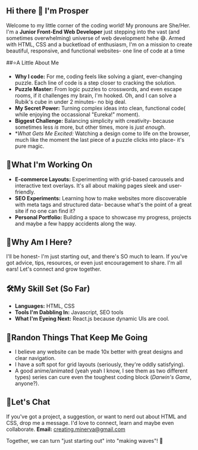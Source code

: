 ## Hi there 👋 I'm Prosper
Welcome to my little corner of the coding world! My pronouns are She/Her.
I'm a **Junior Front-End Web Developer** just stepping into the vast (and sometimes overwhelming) universe of web development hehe 😅.
Armed with HTML, CSS and a bucketload of enthusiasm, I'm on a mission to create beautiful, responsive, and functional websites- one line of code at a time

##⭐A Little About Me
- **Why I code:** For me, coding feels like solving a giant, ever-changing puzzle. Each line of code is a step closer to cracking the solution.
- **Puzzle Master:** From logic puzzles to crosswords, and even escape rooms, if it challenges my brain, I'm hooked. Oh, and I can solve a Rubik's cube in under 2 minutes- no big deal.
- **My Secret Power:** Turning complex ideas into clean, functional code( while enjoying the occassional "Eureka!" moment).
- **Biggest Challenge:** Balancing simplicity with creativity- because sometimes less *is* more, but other times, more is *just enough*.
- **What Gets Me Excited:* Watching a design come to life on the browser, much like the moment the last piece of a puzzle clicks into place- it's pure magic.

## 🚀What I'm Working On
- **E-commerce Layouts:** Experimenting with grid-based carousels and interactive text overlays. It's all about making pages sleek and user-friendly.
- **SEO Experiments:** Learning how to make websites more discoverable with meta tags and structured data- because what's the point of a great site if no one can find it?
- **Personal Portfolio:** Building a space to showcase my progress, projects and maybe a few happy accidents along the way.

## 🤔Why Am I Here?
I'll be honest- I'm just starting out, and there's SO much to learn. If you've got advice, tips, resources, or even just encouragement to share. I'm all ears! Let's connect and grow together.

## 🛠My Skill Set (So Far)
- **Languages:** HTML, CSS
- **Tools I'm Dabbling In:** Javascript, SEO tools
- **What I'm Eyeing Next:** React.js because dynamic UIs are cool.

## 🌌Randon Things That Keep Me Going
- I believe any website can be made 10x better with great designs and clear navigation.
- I have a soft spot for grid layouts (seriously, they're oddly satisfying).
- A good anime/animated (yeah yeah I know, I see them as two different types) series can cure even the toughest coding block (*Darwin's Game*, anyone?).

## 💬Let's Chat
If you've got a project, a suggestion, or want to nerd out about HTML and CSS, drop me a message. I'd love to connect, learn and maybe even collaborate.
**Email:** creating.minerva@gmail.com

Together, we can turn "just starting out" into "making waves"! 🌊



<!--
**effydee/effydee** is a ✨ _special_ ✨ repository because its `README.md` (this file) appears on your GitHub profile.

Here are some ideas to get you started:

- 🔭 I’m currently working on ...
- 🌱 I’m currently learning ...
- 👯 I’m looking to collaborate on ...
- 🤔 I’m looking for help with ...
- 💬 Ask me about ...
- 📫 How to reach me: ...
- 😄 Pronouns: ...
- ⚡ Fun fact: ...
-->
